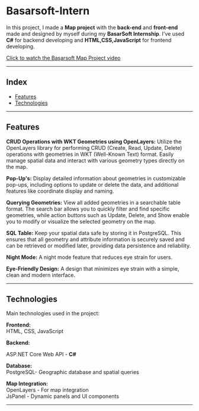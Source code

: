 # Basarsoft-Intern
In this project, I made a **Map project** with the **back-end** and **front-end** made and designed by myself during my **BasarSoft Internship**. I've used **C#** for backend developing and **HTML,CSS,JavaScript** for frontend developing.

[Click to watch the Başarsoft Map Project video](https://www.youtube.com/watch?v=cvNnzp-FNIg)




---
## Index
- [Features](#features)
- [Technologies](#technologies)
---

## Features
**CRUD Operations with WKT Geometries using OpenLayers:** Utilize the OpenLayers library for performing CRUD (Create, Read, Update, Delete) operations with geometries in WKT (Well-Known Text) format. Easily manage spatial data and interact with various geometry types directly on the map.

**Pop-Up's:** Display detailed information about geometries in customizable pop-ups, including options to update or delete the data, and additional features like coordinate display and naming.

**Querying Geometries:** View all added geometries in a searchable table format. The search bar allows you to quickly filter and find specific geometries, while action buttons such as Update, Delete, and Show enable you to modify or visualize the selected geometry on the map.

**SQL Table:** Keep your spatial data safe by storing it in PostgreSQL. This ensures that all geometry and attribute information is securely saved and can be retrieved or modified later, providing data persistence and reliability.

**Night Mode:** A night mode feature that reduces eye strain for users.

**Eye-Friendly Design:** A design that minimizes eye strain with a simple, clean and modern interface.

---
## Technologies
Main technologies used in the project:
<br>

**Frontend:**
<br>
HTML, CSS, JavaScript
<br>

**Backend:**

ASP.NET Core Web API - **C#**
<br>

**Database:**
<br>
PostgreSQL- Geographic database and spatial queries
<br>

**Map Integration:**
<br>
OpenLayers - For map integration <br>
JsPanel - Dynamic panels and UI components

---

